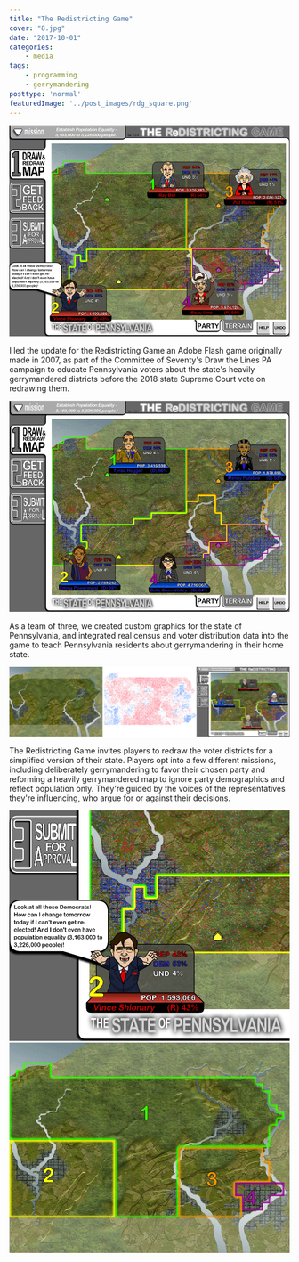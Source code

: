 ```yaml
---
title: "The Redistricting Game"
cover: "8.jpg"
date: "2017-10-01"
categories:
    - media
tags:
    - programming
    - gerrymandering
posttype: 'normal'
featuredImage: '../post_images/rdg_square.png'
---
```


<img src="../post_images/rdg/rdg1.png">

I led the update for the Redistricting Game an Adobe Flash game originally made in 2007, as part of the Committee of Seventy's Draw the Lines PA campaign to educate Pennsylvania voters about the state's heavily gerrymandered districts before the 2018 state Supreme Court vote on redrawing them.

<img src="../post_images/rdg/rdg2.png">

As a team of three, we created custom graphics for the state of Pennsylvania, and integrated real census and voter distribution data into the game to teach Pennsylvania residents about gerrymandering in their home state.

<img src="../post_images/rdg/rdg_process1.png">

The Redistricting Game invites players to redraw the voter districts for a simplified version of their state. Players opt into a few different missions, including deliberately gerrymandering to favor their chosen party and reforming a heavily gerrymandered map to ignore party demographics and reflect population only. They're guided by the voices of the representatives they're influencing, who argue for or against their decisions.

<img src="../post_images/rdg/rdg_detail2.png">
<img src="../post_images/rdg/rdg_detail1.png">




